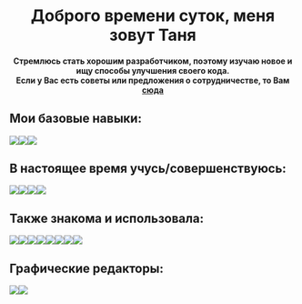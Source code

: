 <h1 align="center">Доброго времени суток, меня зовут Таня </h1>
<h4 align="center">Cтремлюсь стать хорошим разработчиком, поэтому изучаю новое и ищу способы улучшения своего кода. <br>Если у Вас есть советы или предложения о сотрудничестве, то Вам
<a href="https://t.me/tishe_tania" target="_blank">сюда</a>
</h4>


<h2>Мои базовые навыки: </h2>
<div style='display: flex;'>
<img src='https://img.shields.io/badge/html5-%23E34F26.svg?style=for-the-badge&logo=html5&logoColor=white'/>
<img src='https://img.shields.io/badge/css3-%231572B6.svg?style=for-the-badge&logo=css3&logoColor=white'/>
<img src='https://img.shields.io/badge/javascript-%23323330.svg?style=for-the-badge&logo=javascript&logoColor=%23F7DF1E'/>
</div>


<h2>В настоящее время учусь/совершенствуюсь: </h2>
<div style='display: flex;'>
<img src='https://img.shields.io/badge/react-%2320232a.svg?style=for-the-badge&logo=react&logoColor=%2361DAFB'/>
<img src='https://img.shields.io/badge/redux-%23593d88.svg?style=for-the-badge&logo=redux&logoColor=white'/>
<img src='https://img.shields.io/badge/typescript-%23007ACC.svg?style=for-the-badge&logo=typescript&logoColor=white'/>
<img src="https://img.shields.io/badge/docker-%230db7ed.svg?style=for-the-badge&logo=docker&logoColor=white"/>

</div>

<h2>Также знакомa и использовалa: </h2>
<div style='display: flex;'>
<img src="https://img.shields.io/badge/Babel-F9DC3e?style=for-the-badge&logo=babel&logoColor=black"/>
<img src="https://img.shields.io/badge/webpack-%238DD6F9.svg?style=for-the-badge&logo=webpack&logoColor=black"/>
<img src="https://img.shields.io/badge/node.js-6DA55F?style=for-the-badge&logo=node.js&logoColor=white"/>
<img src="https://img.shields.io/badge/NPM-%23CB3837.svg?style=for-the-badge&logo=npm&logoColor=white"/>
<img src="https://img.shields.io/badge/bootstrap-%238511FA.svg?style=for-the-badge&logo=bootstrap&logoColor=white"/>
<img src="https://img.shields.io/badge/php-%23777BB4.svg?style=for-the-badge&logo=php&logoColor=white"/>
<img src="https://img.shields.io/badge/mysql-%23316192.svg?style=for-the-badge&logo=mysql&logoColor=white"/>
<img src="https://img.shields.io/badge/ESLint-4B3263?style=for-the-badge&logo=eslint&logoColor=white"/>
</div>

<h2>Графические редакторы: </h2>
<div style='display: flex;'>
<img src="https://img.shields.io/badge/figma-%23F24E1E.svg?style=for-the-badge&logo=figma&logoColor=white"/>
<img src="https://img.shields.io/badge/Canva-%2300C4CC.svg?style=for-the-badge&logo=Canva&logoColor=white"/>
</div>
